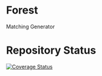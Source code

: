 # Forest
Matching Generator

# Repository Status

[![Coverage Status](https://coveralls.io/repos/github/Geroshabu/Forest/badge.svg)](https://coveralls.io/github/Geroshabu/Forest)
